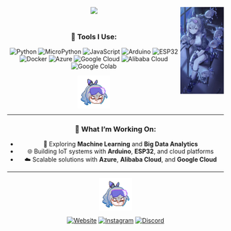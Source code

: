<div align="center">
<img src="https://github.com/bayusegara27/bayusegara27/blob/main/assets/silver-full.jpg?raw=true" width="20%" align="right" />
<img src="https://readme-typing-svg.demolab.com?font=Inconsolata&weight=500&size=50&duration=3000&pause=150&color=3776AB&center=true&vCenter=true&multiline=true&repeat=false&random=false&width=1300&height=140&lines=Hello+there!;I'm+a+developer+passionate+about+tech+%F0%9F%91%8B" width="70%" />
<br><br>

### 🚀 Tools I Use:
![Python](https://img.shields.io/badge/Python-FFD43B?style=flat&logo=python&logoColor=darkgreen)
![MicroPython](https://img.shields.io/badge/MicroPython-2C3E50?style=flat&logo=python&logoColor=white)
![JavaScript](https://img.shields.io/badge/JavaScript-323330?style=flat&logo=javascript&logoColor=F7DF1E)
![Arduino](https://img.shields.io/badge/Arduino-00979D?style=flat&logo=arduino&logoColor=white)
![ESP32](https://img.shields.io/badge/ESP32-1C1E20?style=flat&logo=esphome&logoColor=white)
![Docker](https://img.shields.io/badge/Docker-2496ED?style=flat&logo=docker&logoColor=white)
![Azure](https://img.shields.io/badge/Microsoft_Azure-0078D7?style=flat&logo=microsoft-azure&logoColor=white)
![Google Cloud](https://img.shields.io/badge/Google_Cloud-4285F4?style=flat&logo=google-cloud&logoColor=white)
![Alibaba Cloud](https://img.shields.io/badge/Alibaba_Cloud-FF6A00?style=flat&logo=alibaba-cloud&logoColor=white)
![Google Colab](https://img.shields.io/badge/Google_Colab-F9AB00?style=flat&logo=google-colab&logoColor=white)


<img src="https://github.com/bayusegara27/bayusegara27/blob/main/assets/siwot.gif?raw=true" width="15%" align="center"> 

---
### 🌟 What I’m Working On:
- 🤖 Exploring **Machine Learning** and **Big Data Analytics**
- 🌐 Building IoT systems with **Arduino**, **ESP32**, and cloud platforms
- ☁️ Scalable solutions with **Azure**, **Alibaba Cloud**, and **Google Cloud**

---
<img src="https://github.com/bayusegara27/bayusegara27/blob/main/assets/siwot.gif?raw=true" width="15%" align="center"> 


[![Website](https://img.shields.io/badge/website-0A66C2?style=flat)](https://nakumi.my.id)
[![Instagram](https://img.shields.io/badge/Instagram-E4405F?style=flat&logo=instagram&logoColor=white)](https://instagram.com/nakumuy)
[![Discord](https://img.shields.io/badge/Discord-5865F2?style=flat&logo=discord&logoColor=white)](https://discord.com/users/nakumi)
</div>
